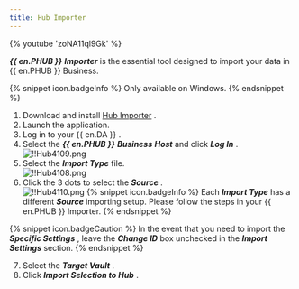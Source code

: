 ```yaml
---
title: Hub Importer
---
```

{% youtube 'zoNA11ql9Gk' %}  

***{{ en.PHUB }}*** ***Importer*** is the essential tool designed to import your data in {{ en.PHUB }} Business. 

{% snippet icon.badgeInfo %} 
Only available on Windows. 
{% endsnippet %}
 
1. Download and install [Hub Importer](https://devolutions.net/password-hub-importer) . 
1. Launch the application. 
1. Log in to your {{ en.DA }} . 
1. Select the ***{{ en.PHUB }}*** ***Business***    ***Host*** and click ***Log In*** .  
![!!Hub4109.png](/img/en/hub/Hub4109.png) 
1. Select the ***Import Type*** file.  
![!!Hub4108.png](/img/en/hub/Hub4108.png) 
1. Click the 3 dots to select the ***Source*** .  
![!!Hub4110.png](/img/en/hub/Hub4110.png) 
{% snippet icon.badgeInfo %} 
Each ***Import Type*** has a different ***Source*** importing setup. Please follow the steps in your {{ en.PHUB }} Importer. 
{% endsnippet %}
 
{% snippet icon.badgeCaution %} 
In the event that you need to import the ***Specific Settings*** , leave the ***Change ID*** box unchecked in the ***Import Settings*** section. 
{% endsnippet %}
 
7. Select the ***Target Vault*** . 
1. Click ***Import Selection to Hub*** . 

